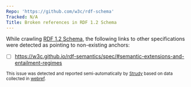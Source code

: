 ```yaml
---
Repo: 'https://github.com/w3c/rdf-schema'
Tracked: N/A
Title: Broken references in RDF 1.2 Schema
---
```


While crawling [RDF 1.2 Schema](https://w3c.github.io/rdf-schema/spec/), the following links to other specifications were detected as pointing to non-existing anchors:
* [ ] https://w3c.github.io/rdf-semantics/spec/#semantic-extensions-and-entailment-regimes

<sub>This issue was detected and reported semi-automatically by [Strudy](https://github.com/w3c/strudy/) based on data collected in [webref](https://github.com/w3c/webref/).</sub>

